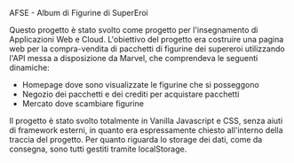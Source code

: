 AFSE - Album di Figurine di SuperEroi

Questo progetto è stato svolto come progetto per l'insegnamento di Applicazioni Web e Cloud.
L'obiettivo del progetto era costruire una pagina web per la compra-vendita di pacchetti di figurine dei supereroi utilizzando l'API messa a disposizione da Marvel, che comprendeva le seguenti dinamiche:
- Homepage dove sono visualizzate le figurine che si posseggono
- Negozio dei pacchetti e dei crediti per acquistare pacchetti
- Mercato dove scambiare figurine

Il progetto è stato svolto totalmente in Vanilla Javascript e CSS, senza aiuti di framework esterni, in quanto era espressamente chiesto all'interno della traccia del progetto.
Per quanto riguarda lo storage dei dati, come da consegna, sono tutti gestiti tramite localStorage.
